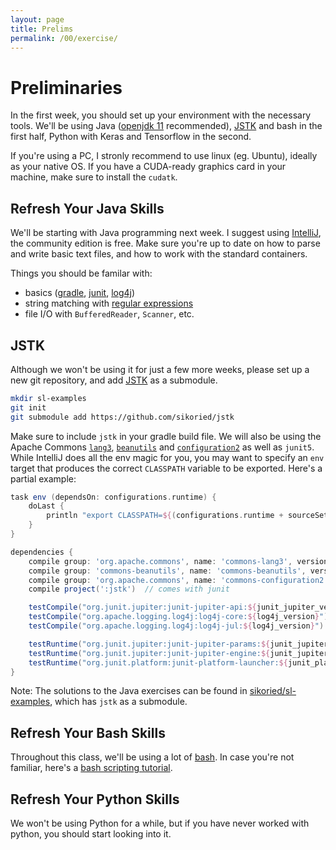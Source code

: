 ```yaml
---
layout: page
title: Prelims
permalink: /00/exercise/
---
```


# Preliminaries

In the first week, you should set up your environment with the necessary tools.
We'll be using Java ([openjdk 11](https://jdk.java.net/11/) recommended), [JSTK](https://github.com/sikoried/jstk) and bash in the first half, Python with Keras and Tensorflow in the second.

If you're using a PC, I stronly recommend to use linux (eg. Ubuntu), ideally as your native OS.
If you have a CUDA-ready graphics card in your machine, make sure to install the `cudatk`.


## Refresh Your Java Skills

We'll be starting with Java programming next week.
I suggest using [IntelliJ](https://www.jetbrains.com/idea/), the community edition is free.
Make sure you're up to date on how to parse and write basic text files, and how to work with the standard containers.

Things you should be familar with:

- basics ([gradle](https://gradle.org/), [junit](https://junit.org/junit5/), [log4j](https://logging.apache.org/log4j/2.x/))
- string matching with [regular expressions](https://docs.oracle.com/javase/11/docs/api/java/util/regex/Pattern.html)
- file I/O with `BufferedReader`, `Scanner`, etc.


## JSTK

Although we won't be using it for just a few more weeks, please set up a new git repository, and add [JSTK](https://github.com/sikoried/jstk) as a submodule.

```bash
mkdir sl-examples
git init
git submodule add https://github.com/sikoried/jstk
```

Make sure to include `jstk` in your gradle build file.
We will also be using the Apache Commons [`lang3`](https://commons.apache.org/proper/commons-lang/), [`beanutils`](http://commons.apache.org/proper/commons-beanutils/) and [`configuration2`](https://commons.apache.org/proper/commons-configuration/userguide/upgradeto2_0.html) as well as `junit5`.
While IntelliJ does all the env magic for you, you may want to specify an `env` target that produces the correct `CLASSPATH` variable to be exported.
Here's a partial example:

```groovy
task env (dependsOn: configurations.runtime) {
    doLast {
        println "export CLASSPATH=${(configurations.runtime + sourceSets.main.runtimeClasspath).collect { File file -> file.absolutePath } join ':' }"
    }
}

dependencies {
    compile group: 'org.apache.commons', name: 'commons-lang3', version: '3.7'
    compile group: 'commons-beanutils', name: 'commons-beanutils', version: '1.9.3'
    compile group: 'org.apache.commons', name: 'commons-configuration2', version: '2.2'
    compile project(':jstk')  // comes with junit

    testCompile("org.junit.jupiter:junit-jupiter-api:${junit_jupiter_version}")
    testCompile("org.apache.logging.log4j:log4j-core:${log4j_version}")
    testCompile("org.apache.logging.log4j:log4j-jul:${log4j_version}")

    testRuntime("org.junit.jupiter:junit-jupiter-params:${junit_jupiter_version}")
    testRuntime("org.junit.jupiter:junit-jupiter-engine:${junit_jupiter_version}")
    testRuntime("org.junit.platform:junit-platform-launcher:${junit_platform_version}")
}
```

Note: The solutions to the Java exercises can be found in [sikoried/sl-examples](https://github.com/sikoried/sl-examples/), which has `jstk` as a submodule.


## Refresh Your Bash Skills

Throughout this class, we'll be using a lot of [bash](https://www.gnu.org/software/bash/).
In case you're not familiar, here's a [bash scripting tutorial](https://ryanstutorials.net/bash-scripting-tutorial/).


## Refresh Your Python Skills

We won't be using Python for a while, but if you have never worked with python, you should start looking into it.

